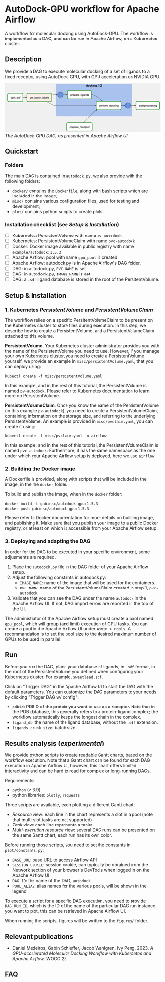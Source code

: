 # AutoDock-GPU workflow for Apache Airflow
A workflow for molecular docking using AutoDock-GPU. The workflow is implemented as a DAG, and can be run in Apache Airflow, on a Kubernetes cluster.

## Description

We provide a DAG to execute molecular docking of a set of ligands to a fixed receptor, using AutoDock-GPU, with GPU acceleration on NVIDIA GPU.

![AutoDock-GPU DAG in Apache Airflow UI](screenshot_workflow.jpg "Screenshot of the DAG in Apache Airflow")*The AutoDock-GPU DAG, as presented in Apache Airflow UI*

## Quickstart

### Folders
The main DAG is contained in `autodock.py`, we also provide with the following folders:
- `docker/` contains the `Dockerfile`, along with bash scripts which are included in the image;
- `misc/` contains various configuration files, used for testing and development;
- `plot/` contains python scripts to create plots.

### Installation checklist (see _Setup & Installation_)
- [ ] Kubernetes: PersistentVolume with name `pv-autodock`
- [ ] Kubernetes: PersistentVolumeClaim with name `pvc-autodock`
- [ ] Docker: Docker image available in public registry with name `example/autodock:1.5.3`
- [ ] Apache Airflow: pool with name `gpu_pool` is created
- [ ] Apache Airflow: autodock.py is in Apache Airflow's DAG folder. 
- [ ] DAG: in autodock.py, `PVC_NAME` is set
- [ ] DAG: in autodock.py, `IMAGE_NAME` is set
- [ ] DAG: a `.sdf` ligand database is stored in the root of the PersitentVolume.

## Setup & Installation
### 1. Kubernetes _PersistentVolume_ and _PersistentVolumeClaim_
The workflow relies on a specific PersitentVolumeClaim to be present on the Kubernetes cluster to store files during execution. In this step, we describe how to create a PersistentVolume, and a PersistentVolumeClaim attached to this volume.

**PersistentVolume**. Your Kubernetes cluster administrator provides you with the name of the PersistentVolume you need to use. However, if you manage your own Kubernetes cluster, you need to create a PersistentVolume yourself, we provide an example in `misc/persistentVolume.yaml`, that you can deploy using:

```
kubectl create -f misc/persistentVolume.yaml
```

In this example, and in the rest of this tutorial, the PersistentVolume is named `pv-autodock`. Please refer to Kubernetes documentation to learn more on PersistentVolume.

**PersistentVolumeClaim**. Once you know the name of the PersistentVolume (in this example `pv-autodock`), you need to create a PersistentVolumeClaim, containing information on the storage size, and referring to the underlying PersistentVolume. An example is provided in `misc/pvclaim.yaml`, you can create it using:

```
kubectl create -f misc/pvclaim.yaml -n airflow
```

In this example, and in the rest of this tutorial, the PersistentVolumeClaim is named `pvc-autodock`. Furthermore, it has the same namespace as the one under which your Apache Airflow setup is deployed, here we use `airflow`.

### 2. Building the Docker image
A Dockerfile is provided, along with scripts that will be included in the image, in the the `docker` folder.

To build and publish the image, when in the `docker` folder:
```
docker build -t gabinsc/autodock-gpu:1.5.3
docker push gabinsc/autodock-gpu:1.5.3
```

Please refer to Docker documentation for more details on building image, and publishing it. Make sure that you publish your image to a public Docker registry, or at least on which is accessible from your Apache Airflow setup.

### 3. Deploying and adapting the DAG
In order for the DAG to be executed in your specific environment, some adjusments are required.

1. Place the `autodock.py` file in the DAG folder of your Apache Airflow setup.
2. Adjust the following constants in autodock.py:
    - `IMAGE_NAME`: name of the image that will be used for the containers.
    - `PVC_NAME`: name of the PersistentVolumeClaim created in step 1, `pvc-autodock`.
3. Validate that you can see the DAG under the name `autodock` in the Apache Airflow UI. If not, DAG import errors are reported in the top of the UI.

The administrator of the Apache Airflow setup must create a pool named `gpu_pool`, which will group (and limit) execution of GPU tasks. You can create a pool in the Apache Airflow UI under `Admin > Pools`. A recommandation is to set the pool size to the desired maximum number of GPUs to be used in parallel.

## Run
Before you run the DAG, place your database of ligands, in `.sdf` format, in the root of the PersistentVolume you defined when configuring your Kubernetes cluster. For example, `sweetlead.sdf`.

Click on "Trigger DAG" in the Apache Airlfow UI to start the DAG with the default parameters. You can customize the DAG parameters to your needs by clicking "Trigger DAG w/ config":
- `pdbid`: PDBID of the protein you want to use as a receptor. Note that in the PDB database, this generally refers to a protein-ligand complex; the workflow automatically keeps the longest chain in the complex.
- `ligand_db`: the name of the ligand database, without the `.sdf` extension.
- `ligands_chunk_size`: batch size

## Results analysis (_experimental_)

We provide python scripts to create readable Gantt charts, based on the workflow execution. Note that a Gantt chart can be found for each DAG execution in Apache Airflow UI, however, this chart offers limited interactivity and can be hard to read for complex or long-running DAGs.

Requirements:
- `python` (&ge; 3.9)
- python libraries: `plotly`, `requests`

Three scripts are available, each plotting a different Gantt chart:
- _Resource_ view: each line in the chart represents a slot in a pool (note that multi-slot tasks are not supported)
- _Task_ view: each line represents a tasks
- _Multi-execution resource_ view: several DAG runs can be presented on the same Gantt chart, each run has its own color.

Before running those scripts, you need to set the constants in `plot/constants.py`:
- `BASE_URL`: base URL to access Airflow API
- `SESSION_COOKIE`: session cookie, can typically be obtained from the Network section of your browser's DevTools when logged in on the Apache Airflow UI
- `DAG_ID`: the name of the DAG, `autodock`
- `POOL_ALIAS`: alias names for the various pools, will be shown in the legend

To execute a script for a specific DAG execution, you need to provide `DAG_RUN_ID`, which is the ID of the name of the particular DAG run instance you want to plot, this can be retrieved in Apache Airflow UI.

When running the scripts, figures will be written to the `figures/` folder.

## Relevant publications
- Daniel Medeiros, Gabin Schieffer, Jacob Wahlgren, Ivy Peng. 2023. _A GPU-accelerated Molecular Docking Workflow with Kubernetes and Apache Airflow_. WOCC'23

## FAQ